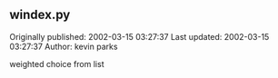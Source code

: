 ## windex.py

Originally published: 2002-03-15 03:27:37
Last updated: 2002-03-15 03:27:37
Author: kevin parks

weighted choice from list